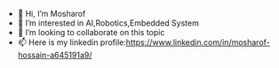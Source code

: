 - 👋 Hi, I’m Mosharof
- 👀 I’m interested in AI,Robotics,Embedded System
- 💞️ I’m looking to collaborate on this topic
- 📫 Here is my linkedin profile:https://www.linkedin.com/in/mosharof-hossain-a645191a9/

<!---
mosharof24/mosharof24 is a ✨ special ✨ repository because its `README.md` (this file) appears on your GitHub profile.
You can click the Preview link to take a look at your changes.
--->
